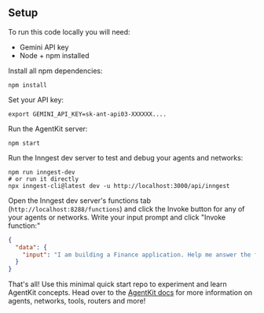 ## Setup

To run this code locally you will need:

- Gemini API key
- Node + npm installed

Install all npm dependencies:

```shell
npm install
```

Set your API key:

```shell
export GEMINI_API_KEY=sk-ant-api03-XXXXXX....
```

Run the AgentKit server:

```shell
npm start
```

Run the Inngest dev server to test and debug your agents and networks:

```shell
npm run inngest-dev
# or run it directly
npx inngest-cli@latest dev -u http://localhost:3000/api/inngest
```

Open the Inngest dev server's functions tab (`http://localhost:8288/functions`) and click the Invoke button for any of your agents or networks. Write your input prompt and click "Invoke function:"

```json
{
  "data": {
    "input": "I am building a Finance application. Help me answer the following 2 questions: \n - How can I scale my application to millions of request per second? \n - How should I design my schema to ensure the safety of each organization's data?"
  }
}
```

That's all! Use this minimal quick start repo to experiment and learn AgentKit concepts. Head over to the [AgentKit docs](https://agentkit.inngest.com/) for more information on agents, networks, tools, routers and more!
